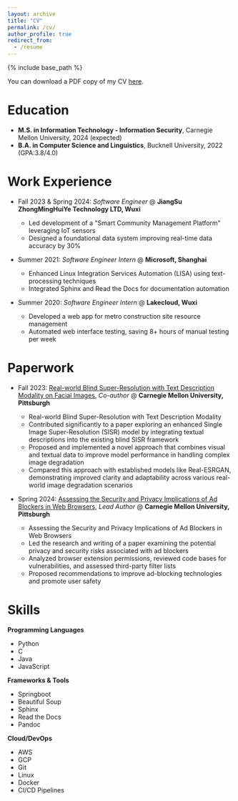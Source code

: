 ```yaml
---
layout: archive
title: "CV"
permalink: /cv/
author_profile: true
redirect_from:
  - /resume
---
```


{% include base_path %}

You can download a PDF copy of my CV [here](../files/Resume_Wenyi_Qian.pdf).

# Education
- **M.S. in Information Technology - Information Security**, Carnegie Mellon University, 2024 (expected)
- **B.A. in Computer Science and Linguistics**, Bucknell University, 2022 (GPA:3.8/4.0)

# Work Experience

- Fall 2023 & Spring 2024: *Software Engineer* @ **JiangSu ZhongMingHuiYe Technology LTD, Wuxi**
  - Led development of a "Smart Community Management Platform" leveraging IoT sensors  
  - Designed a foundational data system improving real-time data accuracy by 30%  

- Summer 2021: *Software Engineer Intern* @ **Microsoft, Shanghai**
  - Enhanced Linux Integration Services Automation (LISA) using text-processing techniques  
  - Integrated Sphinx and Read the Docs for documentation automation  

- Summer 2020: *Software Engineer Intern* @ **Lakecloud, Wuxi**  
  - Developed a web app for metro construction site resource management  
  - Automated web interface testing, saving 8+ hours of manual testing per week  

# Paperwork

- Fall 2023: [Real-world Blind Super-Resolution with Text Description Modality on Facial Images](../files/IDL_Initial_Final_Report_NeurIPS_2023.pdf), *Co-author* @ **Carnegie Mellon University, Pittsburgh**
  - Real-world Blind Super-Resolution with Text Description Modality
  - Contributed significantly to a paper exploring an enhanced Single Image Super-Resolution (SISR) model by integrating textual descriptions into the existing blind SISR framework
  - Proposed and implemented a novel approach that combines visual and textual data to improve model performance in handling complex image degradation
  - Compared this approach with established models like Real-ESRGAN, demonstrating improved clarity and adaptability across various real-world image degradation scenarios

- Spring 2024: [Assessing the Security and Privacy Implications of Ad Blockers in Web Browsers](../files/14828_Project_Final_Paper_Team_9.pdf), *Lead Author* @ **Carnegie Mellon University, Pittsburgh**
  - Assessing the Security and Privacy Implications of Ad Blockers in Web Browsers
  - Led the research and writing of a paper examining the potential privacy and security risks associated with ad blockers
  - Analyzed browser extension permissions, reviewed code bases for vulnerabilities, and assessed third-party filter lists
  - Proposed recommendations to improve ad-blocking technologies and promote user safety

# Skills

**Programming Languages**  
- Python  
- C  
- Java  
- JavaScript  

**Frameworks & Tools**  
- Springboot  
- Beautiful Soup  
- Sphinx  
- Read the Docs  
- Pandoc  

**Cloud/DevOps**  
- AWS  
- GCP  
- Git  
- Linux  
- Docker  
- CI/CD Pipelines  
